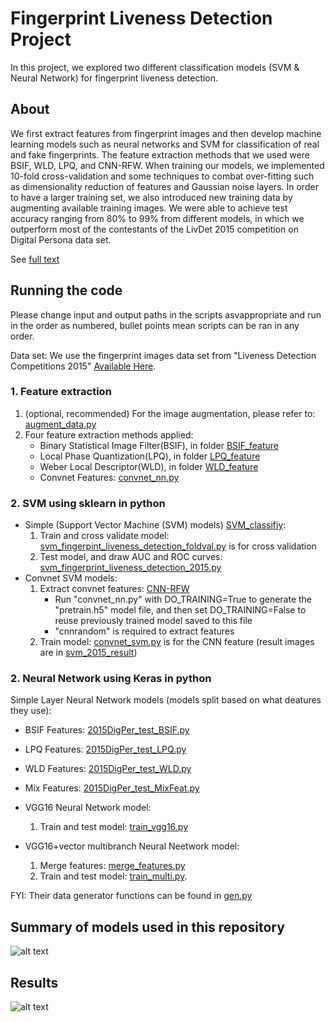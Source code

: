 # Fingerprint Liveness Detection Project

In this project, we explored two different classification models (SVM & Neural Network) for fingerprint liveness detection.

## About
We first extract features from fingerprint images and then develop machine learning models such as neural networks and SVM for classification of real and fake fingerprints. The feature extraction methods that we used were BSIF, WLD, LPQ, and CNN-RFW. When training our models, we implemented 10-fold cross-validation and some techniques to combat over-fitting such as dimensionality reduction of features and Gaussian noise layers. In order to have a larger training set, we also introduced new training data by augmenting available training images. We were able to achieve test accuracy ranging from 80% to 99% from different models, in which we outperform most of the contestants of the LivDet 2015 competition on Digital Persona data set.

See [full text](fingerprint-liveness-detection.pdf)

## Running the code
Please change input and output paths in the scripts asvappropriate and run in the order as numbered, bullet points mean scripts can be ran in any order.

Data set: We use the fingerprint images data set from "Liveness Detection Competitions 2015" [Available Here](http://livdet.org/registration.php).

### 1. Feature extraction

1. (optional, recommended) For the image augmentation, please refer to: [augment_data.py](augment_data.py)
2. Four feature extraction methods applied:
    + Binary Statistical Image Filter(BSIF), in folder [BSIF_feature](BSIF_feature)
    + Local Phase Quantization(LPQ), in folder [LPQ_feature](LPQ_feature)
    + Weber Local Descriptor(WLD), in folder [WLD_feature](WLD_feature)
    + Convnet Features: [convnet_nn.py](./NeuralNetwork/convnet_nn.py)  
  
### 2. SVM using sklearn in python
+ Simple (Support Vector Machine (SVM) models) [SVM_classifiy](SVM_classifiy):
  1. Train and cross validate model: [svm_fingerpint_liveness_detection_foldval.py](./SVM_classifiy/svm_fingerpint_liveness_detection_foldval.py) is for cross validation
  2. Test model, and draw AUC and ROC curves: [svm_fingerprint_liveness_detection_2015.py](./SVM_classifiy/svm_fingerprint_liveness_detection_2015.py)
+ Convnet SVM models:
  1. Extract convnet features: [CNN-RFW](https://github.com/giovanichiachia/convnet-rfw)
      + Run "convnet_nn.py" with DO_TRAINING=True to generate the "pretrain.h5" model file, and then set DO_TRAINING=False to reuse previously trained model saved to this file
      + "cnnrandom" is required to extract features
  2. Train model: [convnet_svm.py](./SVM_classifiy/convnet_svm.py) is for the CNN feature (result images are in [svm_2015_result](./SVM_classifiy/svm_2015_result))

### 2. Neural Network using Keras in python
Simple Layer Neural Network models (models split based on what deatures they use):
  + BSIF Features: [2015DigPer_test_BSIF.py](./NeuralNetwork/2015DigPer_test_BSIF.py)
  + LPQ Features: [2015DigPer_test_LPQ.py](./NeuralNetwork/2015DigPer_test_LPQ.py)
  + WLD Features: [2015DigPer_test_WLD.py](./NeuralNetwork/2015DigPer_test_WLD.py)
  + Mix Features: [2015DigPer_test_MixFeat.py](./NeuralNetwork/2015DigPer_test_MixFeat.py)

+ VGG16 Neural Network model:
  1. Train and test model: [train_vgg16.py](./NeuralNetwork/train_vgg16.py)

+ VGG16+vector multibranch Neural Neetwork model:
  1. Merge features: [merge_features.py](./NeuralNetwork/merge_features.py)
  2. Train and test model: [train_multi.py](./NeuralNetwork/train_multi.py). 

FYI: Their data generator functions can be found in [gen.py](./NeuralNetwork/gen.py)


## Summary of models used in this repository
![alt text](models.png)

## Results
![alt text](result.PNG)

